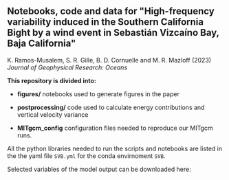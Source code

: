 ## Notebooks, code and data for "High-frequency variability induced in the Southern California Bight by a wind event in Sebastián Vizcaíno Bay, Baja California"
K. Ramos-Musalem, S. R. Gille, B. D. Cornuelle and M. R. Mazloff (2023) <br/>   *Journal of Geophysical Research: Oceans*   



**This repository is divided into:**

* **figures/**  notebooks used to generate figures in the paper

* **postprocessing/** code used to calculate energy contributions and vertical velocity variance

* **MITgcm_config**  configuration files needed to reproduce our MITgcm runs.

All the python libraries needed to run the scripts and notebooks are listed in the the yaml file ```SVB.yml``` for the conda envirnoment ```SVB```.

Selected variables of the model output can be downloaded here: 
